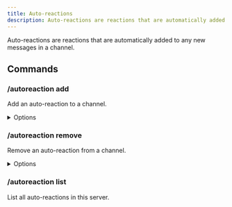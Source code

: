 ```yaml
---
title: Auto-reactions
description: Auto-reactions are reactions that are automatically added to any new messages in a channel.
---
```


Auto-reactions are reactions that are automatically added to any new messages in a channel.

## Commands

### /autoreaction add

Add an auto-reaction to a channel.

<details><summary>Options</summary>

- **Channel\***: The channel in which the reactions will be added to messages. (Must be a normal text channel or an announcements channel)
- **Emoji\***: The emoji to react with (to add multiple: separate them by commas, e.g.: ✅,❌)

</details>

### /autoreaction remove

Remove an auto-reaction from a channel.

<details><summary>Options</summary>

- **Channel\***: The channel in which the reactions were supposed to be added to messages.
- **Emoji\***: The emoji that was supposed to be reacted with.

</details>

### /autoreaction list

List all auto-reactions in this server.
